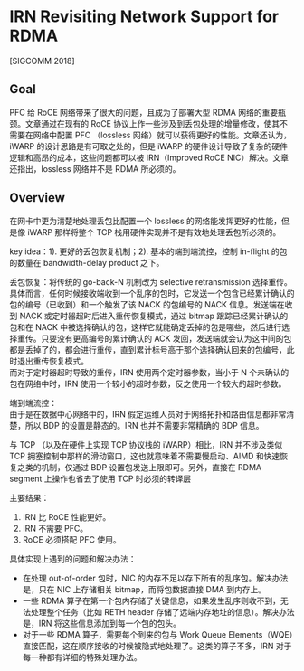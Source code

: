 # IRN Revisiting Network Support for RDMA
[SIGCOMM 2018]

## Goal
PFC 给 RoCE 网络带来了很大的问题，且成为了部署大型 RDMA 网络的重要瓶颈。文章通过在现有的 RoCE 协议上作一些涉及到丢包处理的增量修改，使其不需要在网络中配置 PFC （lossless 网络）就可以获得更好的性能。文章还认为，iWARP 的设计思路是有可取之处的，但是 iWARP 的硬件设计导致了复杂的硬件逻辑和高昂的成本，这些问题都可以被 IRN（Improved RoCE NIC）解决。文章还指出，lossless 网络并不是 RDMA 所必须的。

## Overview
在网卡中更为清楚地处理丢包比配置一个 lossless 的网络能发挥更好的性能，但是像 iWARP 那样将整个 TCP 栈用硬件实现并不是有效地处理丢包所必须的。  

key idea：1). 更好的丢包恢复机制；2). 基本的端到端流控，控制 in-flight 的包的数量在 bandwidth-delay product 之下。

丢包恢复：将传统的 go-back-N 机制改为 selective retransmission 选择重传。  
具体而言，任何时候接收端收到一个乱序的包时，它发送一个包含已经累计确认的包的编号（已收到）和一个触发了该 NACK 的包编号的 NACK 信息。发送端在收到 NACK 或定时器超时后进入重传恢复模式，通过 bitmap 跟踪已经累计确认的包和在 NACK 中被选择确认的包，这样它就能确定丢掉的包是哪些，然后进行选择重传。只要没有更高编号的累计确认的 ACK 发回，发送端就会认为这中间的包都是丢掉了的，都会进行重传，直到累计标号高于那个选择确认回来的包编号，此时退出重传恢复模式。  
而对于定时器超时导致的重传，IRN 使用两个定时器参数，当小于 N 个未确认的包在网络中时，IRN 使用一个较小的超时参数，反之使用一个较大的超时参数。

端到端流控：  
由于是在数据中心网络中的，IRN 假定运维人员对于网络拓扑和路由信息都非常清楚，所以 BDP 的设置是静态的。IRN 也并不需要非常精确的 BDP 信息。

与 TCP （以及在硬件上实现 TCP 协议栈的 iWARP）相比，IRN 并不涉及类似 TCP 拥塞控制中那样的滑动窗口，这也就意味着不需要慢启动、AIMD 和快速恢复之类的机制，仅通过 BDP 设置包发送上限即可。另外，直接在 RDMA segment 上操作也省去了使用 TCP 时必须的转译层

主要结果：  

1. IRN 比 RoCE 性能更好。  
2. IRN 不需要 PFC。  
3. RoCE 必须搭配 PFC 使用。  

具体实现上遇到的问题和解决办法：

* 在处理 out-of-order 包时，NIC 的内存不足以存下所有的乱序包。解决办法是，只在 NIC 上存储相关 bitmap，而将包数据直接 DMA 到内存上。  
* 一些 RDMA 算子在第一个包内存储了关键信息，如果发生乱序则收不到，无法处理整个任务（比如 RETH header 存储了远端内存地址的信息）。解决办法是，IRN 将这些信息添加到每一个包的包头。  
* 对于一些 RDMA 算子，需要每个到来的包与 Work Queue Elements（WQE）直接匹配，这在顺序接收的时候被隐式地处理了。这类的算子不多，IRN 对于每一种都有详细的特殊处理办法。

